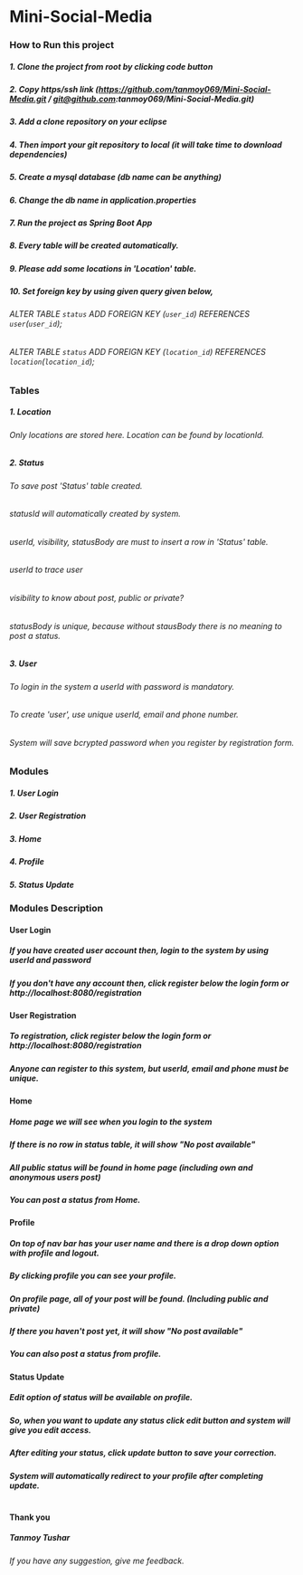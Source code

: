 # Mini-Social-Media

### How to Run this project

##### 1. Clone the project from root by clicking code button
##### 2. Copy https/ssh link (https://github.com/tanmoy069/Mini-Social-Media.git / git@github.com:tanmoy069/Mini-Social-Media.git)
##### 3. Add a clone repository on your eclipse
##### 4. Then import your git repository to local (it will take time to download dependencies)
##### 5. Create a mysql database (db name can be anything)
##### 6. Change the db name in application.properties
##### 7. Run the project as Spring Boot App
##### 8. Every table will be created automatically.
##### 9. Please add some locations in 'Location' table.
##### 10. Set foreign key by using given query given below, 
###### ALTER TABLE `status` ADD FOREIGN KEY (`user_id`) REFERENCES `user`(`user_id`);
###### ALTER TABLE `status` ADD FOREIGN KEY (`location_id`) REFERENCES `location`(`location_id`);

### Tables

##### 1. Location
###### Only locations are stored here. Location can be found by locationId.
##### 2. Status
###### To save post 'Status' table created.
###### statusId will automatically created by system. 
###### userId, visibility, statusBody are must to insert a row in 'Status' table.
###### userId to trace user
###### visibility to know about post, public or private?
###### statusBody is unique, because without stausBody there is no meaning to post a status.
##### 3. User
###### To login in the system a userId with password is mandatory.
###### To create 'user', use unique userId, email and phone number.
###### System will save bcrypted password when you register by registration form. 

### Modules

##### 1. User Login
##### 2. User Registration
##### 3. Home
##### 4. Profile
##### 5. Status Update

### Modules Description

#### User Login
##### If you have created user account then, login to the system by using userId and password
##### If you don't have any account then, click register below the login form or http://localhost:8080/registration

#### User Registration
##### To registration, click register below the login form or http://localhost:8080/registration
##### Anyone can register to this system, but userId, email and phone must be unique.

#### Home
##### Home page we will see when you login to the system
##### If there is no row in status table, it will show "No post available"
##### All public status will be found in home page (including own and anonymous users post)
##### You can post a status from Home.

#### Profile
##### On top of nav bar has your user name and there is a drop down option with profile and logout.
##### By clicking profile you can see your profile.
##### On profile page, all of your post will be found. (Including public and private)
##### If there you haven't post yet, it will show "No post available"
##### You can also post a status from profile.

#### Status Update
##### Edit option of status will be available on profile.
##### So, when you want to update any status click edit button and system will give you edit access.
##### After editing your status, click update button to save your correction.
##### System will automatically redirect to your profile after completing update.

# 
#### Thank you
##### Tanmoy Tushar
###### If you have any suggestion, give me feedback.





